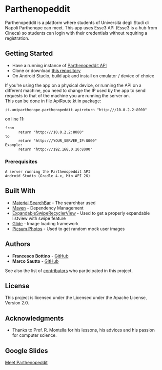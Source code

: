 # Parthenopeddit

Parthenopeddit is a platform where students of Università degli Studi di Napoli Parthenope can meet.
This app uses Esse3 API (Esse3 is a hub from Cineca) so students can login with their credentials 
without requiring a registration.

## Getting Started

* Have a running instance of [Parthenopeddit API](https://github.com/GruppoProgettoTMM201920-Parthenopeddit/RESTPlusAPI)
* Clone or download [this repository](https://github.com/GruppoProgettoTMM201920-Parthenopeddit/AndroidAPP.git)
* On Android Studio, build apk and install on emulator / device of choice

If you're using the app on a physical device, or running the API on a different machine, you need to change the IP used by the app to send requests to that of the machine you are running the server on.  
This can be done in file ApiRoute.kt in package:
```
it.uniparthenope.parthenopeddit.apireturn "http:///10.0.2.2:8000"
```
on line 11: 
```
from 
      return "http:///10.0.2.2:8000"
to
      return "http:///YOUR_SERVER_IP:8000"
Example:
      return "http:///192.168.0.10:8000"
```

### Prerequisites
```
A server running the Parthenopeddit API
Android Studio (Gradle 4.x, Min API 26)
```
## Built With

* [Material SearchBar](https://github.com/mancj/MaterialSearchBar) - The searchbar used
* [Maven](https://maven.apache.org/) - Dependency Management
* [ExpandableSwipeRecyclerView](https://github.com/hyunstyle/ExpandableSwipeRecyclerView) - Used to get a properly expandable listview with swipe feature
* [Glide](https://github.com/bumptech/glide/) - Image loading framework
* [Picsum Photos](https://github.com/DMarby/picsum-photos/) - Used to get random mock user images

## Authors

* **Francesco Bottino**  - [GitHub](https://github.com/FrancescoBottino)
* **Marco Sautto**  - [GitHub](https://github.com/MarcoSautto)

See also the list of [contributors](https://github.com/orgs/GruppoProgettoTMM201920-Parthenopeddit/people) who participated in this project.

## License

This project is licensed under the Licensed under the Apache License, Version 2.0.

## Acknowledgments

* Thanks to Prof. R. Montella for his lessons, his advices and his passion for computer science.

## Google Slides

[Meet Parthenopeddit](https://docs.google.com/presentation/d/1dtrFvwjBepCGeagHdioocrLYIhkDcRJfmuVpJrPYFAU/edit#slide=id.p)
